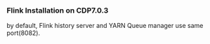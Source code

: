 ### Flink Installation on CDP7.0.3
by default, Flink history server and YARN Queue manager use same port(8082).
